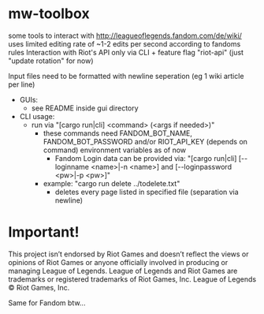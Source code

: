 # mw-toolbox

some tools to interact with http://leagueoflegends.fandom.com/de/wiki/
uses limited editing rate of ~1-2 edits per second according to fandoms rules
Interaction with Riot's API only via CLI + feature flag "riot-api" (just "update rotation" for now)

Input files need to be formatted with newline seperation (eg 1 wiki article per line)

-   GUIs:
    -   see README inside gui directory
-   CLI usage:
    -   run via "[cargo run|cli] \<command\> (\<args if needed\>)"
        -   these commands need FANDOM_BOT_NAME, FANDOM_BOT_PASSWORD and/or RIOT_API_KEY (depends on command) environment variables as of now
            -   Fandom Login data can be provided via:
                "[cargo run|cli] [--loginname \<name\>|-n \<name\>] and [--loginpassword \<pw\>|-p \<pw\>]"
        -   example: "cargo run delete ../todelete.txt"
            -   deletes every page listed in specified file (separation via newline)

# Important!

This project isn’t endorsed by Riot Games and doesn’t reflect the views or opinions of Riot Games
or anyone officially involved in producing or managing League of Legends. League of Legends and Riot Games are
trademarks or registered trademarks of Riot Games, Inc. League of Legends © Riot Games, Inc.

Same for Fandom btw...

